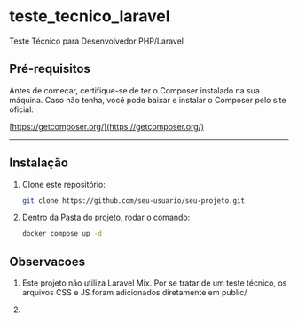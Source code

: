 # teste_tecnico_laravel
Teste Técnico para Desenvolvedor PHP/Laravel


## Pré-requisitos

Antes de começar, certifique-se de ter o Composer instalado na sua máquina. Caso não tenha, você pode baixar e instalar o Composer pelo site oficial:

[https://getcomposer.org/](https://getcomposer.org/)

---

## Instalação

1. Clone este repositório:
   ```bash
   git clone https://github.com/seu-usuario/seu-projeto.git

2. Dentro da Pasta do projeto, rodar o comando:
   ```bash
   docker compose up -d

## Observacoes 

1. Este projeto não utiliza Laravel Mix. Por se tratar de um teste técnico, os arquivos CSS e JS foram adicionados diretamente em public/

2. 

